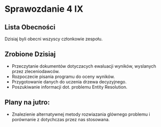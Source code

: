 Sprawozdanie 4 IX
==================

Lista Obecności
---------------

Dzisiaj byli obecni wszyscy członkowie zespołu.

Zrobione Dzisiaj
----------------
* Przeczytanie dokumentów dotyczacych ewaluacji wyników, wyslanych przez zleceniodawców.
* Rozpoczecie pisania programu do oceny wyników.
* Przygotowanie danych do uczenia drzewa decyzyjnego.
* Poszukiwanie informacji dot. problemu Entity Resolution.


Plany na jutro:
----------------
* Znalezienie alternatywnej metody rozwiazania glównego problemu i porównanie z dotychczas przez nas stosowana.
